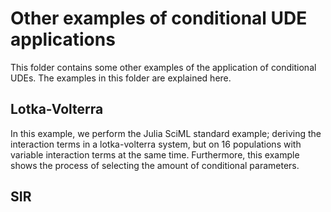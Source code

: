 # Other examples of conditional UDE applications
This folder contains some other examples of the application of conditional UDEs. The examples in this folder are explained here.

## Lotka-Volterra
In this example, we perform the Julia SciML standard example; deriving the interaction terms in a lotka-volterra system, but on 16 populations with variable interaction terms at the same time. Furthermore, this example shows the process of selecting the amount of conditional parameters.

## SIR
<!-- TODO: make this example -->